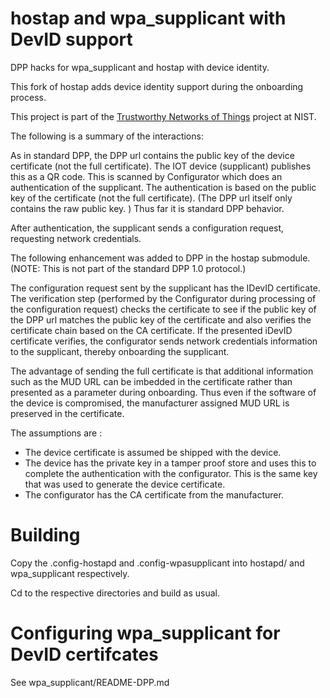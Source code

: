 # hostap and wpa\_supplicant with DevID support

DPP hacks for wpa\_supplicant and hostap with device identity.

This fork of hostap adds device identity support during the onboarding process. 

This project is part of the [Trustworthy Networks of Things](https://www.nist.gov/programs-projects/trustworthy-networks-things) project at NIST.

The following is a summary of the interactions:

As in standard DPP, the DPP url contains the public key of the device
certificate (not the full certificate). The IOT device (supplicant)
publishes this as a QR code.  This is scanned by Configurator which does
an authentication of the supplicant.  The authentication is based on
the public key of the certificate (not the full certificate).  (The DPP
url itself only contains the raw public key. ) Thus far it is standard
DPP behavior.

After authentication, the supplicant sends a configuration request,
requesting network credentials.

The following enhancement was added to DPP in the hostap submodule.
(NOTE: This is not part of the standard DPP 1.0 protocol.)

The configuration request sent by the supplicant has the IDevID
certificate. The verification step (performed by the Configurator during
processing of the configuration request) checks the certificate to see if
the public key of the DPP url matches the public key of the certificate
and also verifies the certificate chain based on the CA certificate. If
the presented iDevID certificate verifies, the configurator sends network credentials
information to the supplicant, thereby onboarding the supplicant.

The advantage of sending the full certificate is that additional
information such as the MUD URL can be imbedded in the certificate
rather than presented as a parameter during onboarding. Thus even if
the software of the device is compromised, the manufacturer assigned
MUD URL is preserved in the certificate.

The assumptions are :

* The device certificate is assumed be shipped with the device.
* The device has the private key in a tamper proof store and uses this to complete the authentication with the configurator.
  This is the same key that was used to generate the device certificate.
* The configurator has the CA certificate from the manufacturer.


# Building


Copy the .config-hostapd and .config-wpasupplicant into hostapd/ and wpa\_supplicant respectively.

Cd to the respective directories and build as usual.

# Configuring wpa\_supplicant for DevID certifcates

See wpa\_supplicant/README-DPP.md



